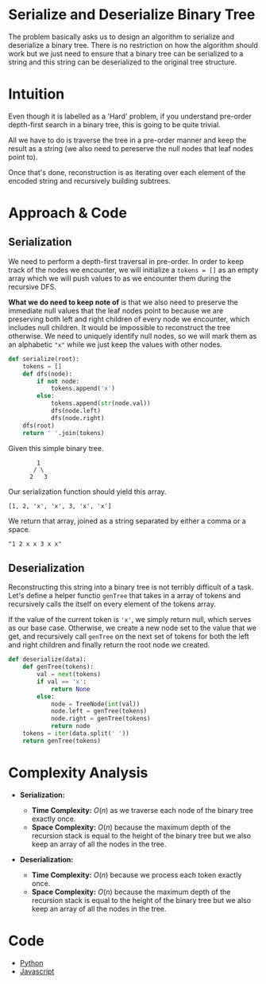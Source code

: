 # Serialize and Deserialize Binary Tree

The problem basically asks us to design an algorithm to serialize and deserialize a binary tree. There is no restriction on how the algorithm should work but we just need to ensure that a binary tree can be serialized to a string and this string can be deserialized to the original tree structure.

# Intuition

Even though it is labelled as a 'Hard' problem, if you understand pre-order depth-first search in a binary tree, this is going to be quite trivial. 

All we have to do is traverse the tree in a pre-order manner and keep the result as a string (we also need to pereserve the null nodes that leaf nodes point to). 

Once that's done, reconstruction is as iterating over each element of the encoded string and recursively building subtrees.

# Approach & Code

## Serialization

We need to perform a depth-first traversal in pre-order. In order to keep track of the nodes we encounter, we will initialize a `tokens = []` as an empty array which we will push values to as we encounter them during the recursive DFS. 

**What we do need to keep note of** is that we also need to preserve the immediate null values that the leaf nodes point to because we are preserving both left and right children of every node we encounter, which includes null children. It would be impossible to reconstruct the tree otherwise. We need to uniquely identify null nodes, so we will mark them as an alphabetic `"x"` while we just keep the values with other nodes.

```python
def serialize(root):
    tokens = []
    def dfs(node):
        if not node:
            tokens.append('x')
        else:
            tokens.append(str(node.val))
            dfs(node.left)
            dfs(node.right)
    dfs(root)
    return ' '.join(tokens)
```

Given this simple binary tree.
```
        1
       / \ 
      2   3 
```
Our serialization function should yield this array.
```
[1, 2, 'x', 'x', 3, 'x', 'x']
```
We return that array, joined as a string separated by either a comma or a space.
```
"1 2 x x 3 x x"
```

## Deserialization

Reconstructing this string into a binary tree is not terribly difficult of a task. Let's define a helper functio `genTree` that takes in a array of tokens and recursively calls the itself on every element of the tokens array.

If the value of the current token is `'x'`, we simply return null, which serves as our base case. Otherwise, we create a new node set to the value that we get, and recursively call `genTree` on the next set of tokens for both the left and right children and finally return the root node we created.

```python
def deserialize(data):
    def genTree(tokens):
        val = next(tokens)
        if val == 'x':
            return None
        else:
            node = TreeNode(int(val))
            node.left = genTree(tokens)
            node.right = genTree(tokens)
            return node
    tokens = iter(data.split(' '))
    return genTree(tokens)
```

# Complexity Analysis

- **Serialization:**
    - **Time Complexity:** $O(n)$ as we traverse each node of the binary tree exactly once.
    - **Space Complexity:** $O(n)$ because the maximum depth of the recursion stack is equal to the height of the binary tree but we also keep an array of all the nodes in the tree.

- **Deserialization:**
    - **Time Complexity:** $O(n)$ because we process each token exactly once.
    - **Space Complexity:** $O(n)$ because the maximum depth of the recursion stack is equal to the height of the binary tree but we also keep an array of all the nodes in the tree.

# Code

- [Python](solution.py)
- [Javascript](solution.js)